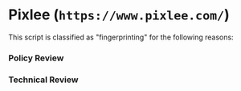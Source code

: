 # Pixlee (`https://www.pixlee.com/`)

This script is classified as "fingerprinting" for the following reasons:

### Policy Review

### Technical Review